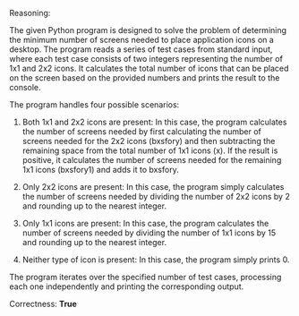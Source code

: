 Reasoning:

The given Python program is designed to solve the problem of determining the minimum number of screens needed to place application icons on a desktop. The program reads a series of test cases from standard input, where each test case consists of two integers representing the number of 1x1 and 2x2 icons. It calculates the total number of icons that can be placed on the screen based on the provided numbers and prints the result to the console.

The program handles four possible scenarios:

1. Both 1x1 and 2x2 icons are present: In this case, the program calculates the number of screens needed by first calculating the number of screens needed for the 2x2 icons (bxsfory) and then subtracting the remaining space from the total number of 1x1 icons (x). If the result is positive, it calculates the number of screens needed for the remaining 1x1 icons (bxsfory1) and adds it to bxsfory.

2. Only 2x2 icons are present: In this case, the program simply calculates the number of screens needed by dividing the number of 2x2 icons by 2 and rounding up to the nearest integer.

3. Only 1x1 icons are present: In this case, the program calculates the number of screens needed by dividing the number of 1x1 icons by 15 and rounding up to the nearest integer.

4. Neither type of icon is present: In this case, the program simply prints 0.

The program iterates over the specified number of test cases, processing each one independently and printing the corresponding output.

Correctness: **True**